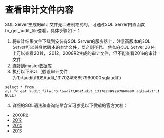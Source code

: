 # 查看审计文件内容

SQL Server生成的审计文件是二进制格式的，可通过SQL Server内置函数fn_get_audit_file查看，具体步骤如下：

1. 将审计结果文件下载到安装有SQL Server的服务器上，注意高版本的SQL Server可以兼容低版本的审计文件，反之则不行。 例如在SQL Server 2014上可以查看2014， 2012，2008R2生成的审计文件，但不能查看2016的审计文件
2. 连接到master数据库
3. 执行以下SQL（假设审计文件为‘D:\audit\RDSAudit_131702498897960000.sqlaudit’）
```commandline
select * from sys.fn_get_audit_file('D:\audit\RDSAudit_131702498897960000.sqlaudit',NULL, NULL)
```
4. 详细的SQL语法和查询结果含义可参见以下微软的官方文档：
- [2008R2](https://docs.microsoft.com/zh-cn/previous-versions/sql/sql-server-2008-r2/cc280765%28v%3dsql.105%29)
- [2012](https://docs.microsoft.com/zh-cn/previous-versions/sql/sql-server-2012/cc280765%28v%3dsql.110%29)
- [2014](https://technet.microsoft.com/zh-cn/library/cc280765(v=sql.120).aspx)
- [2016](https://docs.microsoft.com/zh-cn/sql/relational-databases/system-functions/sys-fn-get-audit-file-transact-sql?view=sql-server-2016)

